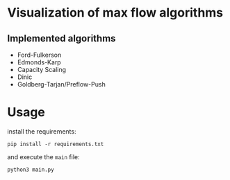 # Visualization of max flow algorithms

## Implemented algorithms
- Ford-Fulkerson
- Edmonds-Karp
- Capacity Scaling
- Dinic
- Goldberg-Tarjan/Preflow-Push


# Usage
install the requirements:
```
pip install -r requirements.txt
```
and execute the ``main`` file:
```
python3 main.py
```
